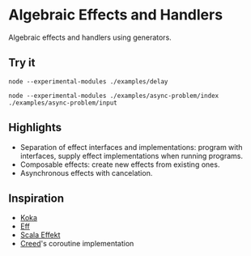 # Algebraic Effects and Handlers

Algebraic effects and handlers using generators.

## Try it

`node --experimental-modules ./examples/delay`

`node --experimental-modules ./examples/async-problem/index ./examples/async-problem/input`

## Highlights

* Separation of effect interfaces and implementations: program with interfaces, supply effect implementations when running programs.
* Composable effects: create new effects from existing ones.
* Asynchronous effects with cancelation.

## Inspiration

* [Koka](https://github.com/koka-lang/koka)
* [Eff](http://www.eff-lang.org)
* [Scala Effekt](https://github.com/b-studios/scala-effekt)
* [Creed](https://github.com/briancavalier/creed)'s coroutine implementation
